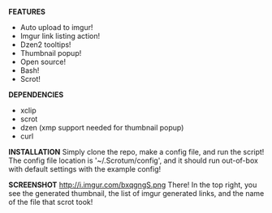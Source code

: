 **FEATURES**
- Auto upload to imgur!
- Imgur link listing action!
- Dzen2 tooltips!
- Thumbnail popup!
- Open source!
- Bash!
- Scrot!

**DEPENDENCIES**
- xclip 
- scrot
- dzen (xmp support needed for thumbnail popup)
- curl

**INSTALLATION**
Simply clone the repo, make a config file, and run the script! The config file location is '~/.Scrotum/config', and it should run out-of-box with default settings with the example config!

**SCREENSHOT**
http://i.imgur.com/bxqgngS.png
There! In the top right, you see the generated thumbnail, the list of imgur generated links, and the name of the file that scrot took!
